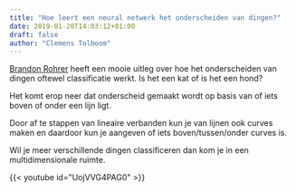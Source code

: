 ```yaml
---
title: "Hoe leert een neural netwerk het onderscheiden van dingen?"
date: 2019-01-20T14:03:12+01:00
draft: false
author: "Clemens Tolboom"
---
```


[Brandon Rohrer](https://www.youtube.com/channel/UCsBKTrp45lTfHa_p49I2AEQ) heeft een mooie uitleg over hoe het onderscheiden van dingen oftewel classificatie werkt. Is het een kat of is het een hond?

Het komt erop neer dat onderscheid gemaakt wordt op basis van of iets boven of onder een lijn ligt. 

Door af te stappen van lineaire verbanden kun je van lijnen ook curves maken en daardoor kun je aangeven of iets boven/tussen/onder curves is.

Wil je meer verschillende dingen classificeren dan kom je in een multidimensionale ruimte.

{{< youtube id="UojVVG4PAG0" >}}
